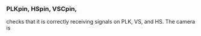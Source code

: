 

### PLKpin, HSpin, VSCpin,

checks that it is correctly receiving signals on PLK, VS, and HS. The camera is